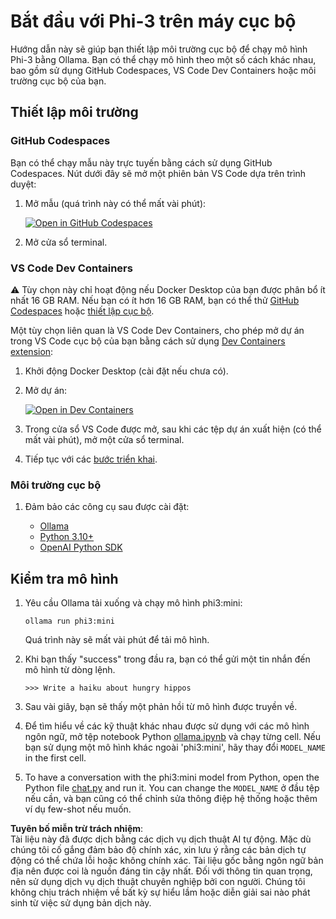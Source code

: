 # Bắt đầu với Phi-3 trên máy cục bộ

Hướng dẫn này sẽ giúp bạn thiết lập môi trường cục bộ để chạy mô hình Phi-3 bằng Ollama. Bạn có thể chạy mô hình theo một số cách khác nhau, bao gồm sử dụng GitHub Codespaces, VS Code Dev Containers hoặc môi trường cục bộ của bạn.

## Thiết lập môi trường

### GitHub Codespaces

Bạn có thể chạy mẫu này trực tuyến bằng cách sử dụng GitHub Codespaces. Nút dưới đây sẽ mở một phiên bản VS Code dựa trên trình duyệt:

1. Mở mẫu (quá trình này có thể mất vài phút):

    [![Open in GitHub Codespaces](https://github.com/codespaces/badge.svg)](https://codespaces.new/microsoft/phi-3cookbook)

2. Mở cửa sổ terminal.

### VS Code Dev Containers

⚠️ Tùy chọn này chỉ hoạt động nếu Docker Desktop của bạn được phân bổ ít nhất 16 GB RAM. Nếu bạn có ít hơn 16 GB RAM, bạn có thể thử [GitHub Codespaces](../../../../../md/01.Introduction/01) hoặc [thiết lập cục bộ](../../../../../md/01.Introduction/01).

Một tùy chọn liên quan là VS Code Dev Containers, cho phép mở dự án trong VS Code cục bộ của bạn bằng cách sử dụng [Dev Containers extension](https://marketplace.visualstudio.com/items?itemName=ms-vscode-remote.remote-containers):

1. Khởi động Docker Desktop (cài đặt nếu chưa có).
2. Mở dự án:

    [![Open in Dev Containers](https://img.shields.io/static/v1?style=for-the-badge&label=Dev%20Containers&message=Open&color=blue&logo=visualstudiocode)](https://vscode.dev/redirect?url=vscode://ms-vscode-remote.remote-containers/cloneInVolume?url=https://github.com/microsoft/phi-3cookbook)

3. Trong cửa sổ VS Code được mở, sau khi các tệp dự án xuất hiện (có thể mất vài phút), mở một cửa sổ terminal.
4. Tiếp tục với các [bước triển khai](../../../../../md/01.Introduction/01).

### Môi trường cục bộ

1. Đảm bảo các công cụ sau được cài đặt:

    * [Ollama](https://ollama.com/)
    * [Python 3.10+](https://www.python.org/downloads/)
    * [OpenAI Python SDK](https://pypi.org/project/openai/)

## Kiểm tra mô hình

1. Yêu cầu Ollama tải xuống và chạy mô hình phi3:mini:

    ```shell
    ollama run phi3:mini
    ```

    Quá trình này sẽ mất vài phút để tải mô hình.

2. Khi bạn thấy "success" trong đầu ra, bạn có thể gửi một tin nhắn đến mô hình từ dòng lệnh.

    ```shell
    >>> Write a haiku about hungry hippos
    ```

3. Sau vài giây, bạn sẽ thấy một phản hồi từ mô hình được truyền về.

4. Để tìm hiểu về các kỹ thuật khác nhau được sử dụng với các mô hình ngôn ngữ, mở tệp notebook Python [ollama.ipynb](../../../../../code/01.Introduce/ollama.ipynb) và chạy từng cell. Nếu bạn sử dụng một mô hình khác ngoài 'phi3:mini', hãy thay đổi `MODEL_NAME` in the first cell.

5. To have a conversation with the phi3:mini model from Python, open the Python file [chat.py](../../../../../code/01.Introduce/chat.py) and run it. You can change the `MODEL_NAME` ở đầu tệp nếu cần, và bạn cũng có thể chỉnh sửa thông điệp hệ thống hoặc thêm ví dụ few-shot nếu muốn.

**Tuyên bố miễn trừ trách nhiệm**:  
Tài liệu này đã được dịch bằng các dịch vụ dịch thuật AI tự động. Mặc dù chúng tôi cố gắng đảm bảo độ chính xác, xin lưu ý rằng các bản dịch tự động có thể chứa lỗi hoặc không chính xác. Tài liệu gốc bằng ngôn ngữ bản địa nên được coi là nguồn đáng tin cậy nhất. Đối với thông tin quan trọng, nên sử dụng dịch vụ dịch thuật chuyên nghiệp bởi con người. Chúng tôi không chịu trách nhiệm về bất kỳ sự hiểu lầm hoặc diễn giải sai nào phát sinh từ việc sử dụng bản dịch này.